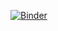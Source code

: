 [![Binder](https://mybinder.org/badge_logo.svg)](https://mybinder.org/v2/gh/MarcosP7635/binder_julia_test/main?labpath=read_exfor.ipynb)